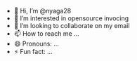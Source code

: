 - 👋 Hi, I’m @nyaga28
- 👀 I’m interested in opensource invocing 
- 💞️ I’m looking to collaborate on my email 
- 📫 How to reach me ...
- 😄 Pronouns: ...
- ⚡ Fun fact: ...

<!---
nyaga28/nyaga28 is a ✨ special ✨ repository because its `README.md` (this file) appears on your GitHub profile.
You can click the Preview link to take a look at your changes.
--->

